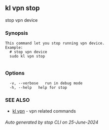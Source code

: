 ## kl vpn stop

stop vpn device

### Synopsis

```
This command let you stop running vpn device.
Example:
  # stop vpn device
  sudo kl vpn stop
	
```

### Options

```
  -v, --verbose   run in debug mode
  -h, --help   help for stop
```

### SEE ALSO

* [kl vpn](kl_vpn.md)  - vpn related commands

###### Auto generated by stop CLI on 25-June-2024
